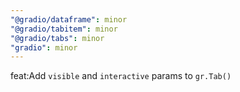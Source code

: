 ```yaml
---
"@gradio/dataframe": minor
"@gradio/tabitem": minor
"@gradio/tabs": minor
"gradio": minor
---
```


feat:Add `visible` and `interactive` params to `gr.Tab()`
